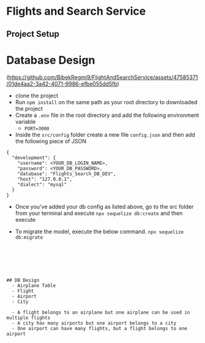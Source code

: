 # Flights and Search Service

## Project Setup
# Database Design
(https://github.com/BibekRegmi9/FlightAndSearchService/assets/47585371/01de4aa2-3a42-4071-9986-efbe055dd5fb)


- clone the project 
- Run `npm install` on the same path as your root directory to downloaded the project
- Create a `.env` file in the root directory and add the following environment variable
    - `PORT=3000`
- Inside the `src/config` folder create a new file `config.json` and then add the following piece of JSON

```
{
  "development": {
    "username": <YOUR_DB_LOGIN_NAME>,
    "password": <YOUR_DB_PASSWORD>,
    "database": "Flights_Search_DB_DEV",
    "host": "127.0.0.1",
    "dialect": "mysql"
  }
}

```
- Once you've added your db config as listed above, go to the src folder from your terminal and execute `npx sequelize db:create`
and then execute

- To migrate the model, execute the below command.
`npx sequelize db:migrate`
```






## DB Design
  - Airplane Table
  - Flight
  - Airport
  - City 

  - A flight belongs to an airplane but one airplane can be used in multiple flights
  - A city has many airports but one airport belongs to a city
  - One airport can have many flights, but a flight belongs to one airport










